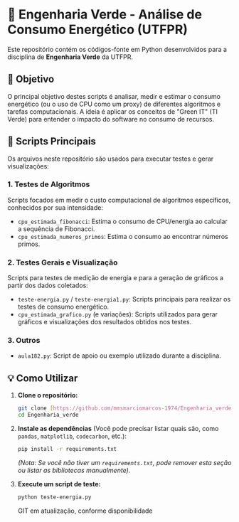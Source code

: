 # 🍃 Engenharia Verde - Análise de Consumo Energético (UTFPR)

Este repositório contém os códigos-fonte em Python desenvolvidos para a disciplina de **Engenharia Verde** da UTFPR.

## 🎯 Objetivo

O principal objetivo destes scripts é analisar, medir e estimar o consumo energético (ou o uso de CPU como um proxy) de diferentes algoritmos e tarefas computacionais. A ideia é aplicar os conceitos de "Green IT" (TI Verde) para entender o impacto do software no consumo de recursos.

## 🐍 Scripts Principais

Os arquivos neste repositório são usados para executar testes e gerar visualizações:

### 1. Testes de Algoritmos

Scripts focados em medir o custo computacional de algoritmos específicos, conhecidos por sua intensidade:

* `cpu_estimada_fibonacci`: Estima o consumo de CPU/energia ao calcular a sequência de Fibonacci.
* `cpu_estimada_numeros_primos`: Estima o consumo ao encontrar números primos.

### 2. Testes Gerais e Visualização

Scripts para testes de medição de energia e para a geração de gráficos a partir dos dados coletados:

* `teste-energia.py` / `teste-energia1.py`: Scripts principais para realizar os testes de consumo energético.
* `cpu_estimada_grafico.py` (e variações): Scripts utilizados para gerar gráficos e visualizações dos resultados obtidos nos testes.

### 3. Outros

* `aula182.py`: Script de apoio ou exemplo utilizado durante a disciplina.

## 💡 Como Utilizar

1.  **Clone o repositório:**
    ```bash
    git clone [https://github.com/mmsmarciomarcos-1974/Engenharia_verde.git](https://github.com/mmsmarciomarcos-1974/Engenharia_verde.git)
    cd Engenharia_verde
    ```

2.  **Instale as dependências** (Você pode precisar listar quais são, como `pandas`, `matplotlib`, `codecarbon`, etc.):
    ```bash
    pip install -r requirements.txt
    ```
    *(Nota: Se você não tiver um `requirements.txt`, pode remover esta seção ou listar as bibliotecas manualmente).*

3.  **Execute um script de teste:**
    ```bash
    python teste-energia.py
    ```

    GIT em atualização, conforme disponibilidade
